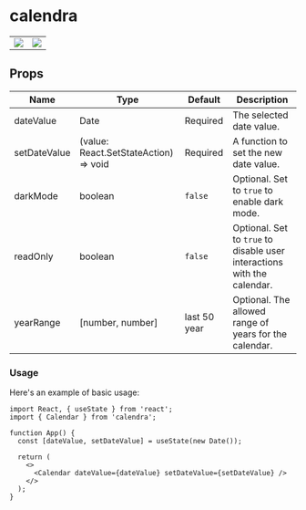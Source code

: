 # calendra

<div align="center">
  <table>
    <tr>
      <td><img src="https://github.com/Jainex17/Calendra/assets/81921291/c88584d8-3e1b-4c30-8bde-059c4da8ad51" /></td>
      <td><img src="https://github.com/Jainex17/Calendra/assets/81921291/1f73298a-30fc-4a4c-9afb-0d5dd39c757b" /></td>
    </tr>
  </table>
</div>

## Props

| Name         | Type                                            | Default  | Description                                                                   |
|--------------|-------------------------------------------------|----------|-------------------------------------------------------------------------------|
| dateValue  | Date                                          | Required | The selected date value.                                                      |
| setDateValue | (value: React.SetStateAction<Date>) => void  | Required | A function to set the new date value.                                        |
| darkMode   | boolean                                       | `false`  | Optional. Set to `true` to enable dark mode.                                 |
| readOnly   | boolean                                       | `false`  | Optional. Set to `true` to disable user interactions with the calendar.       |
| yearRange  | [number, number]                             | last 50 year | Optional. The allowed range of years for the calendar.                     |


### Usage

Here's an example of basic usage:

```tsx
import React, { useState } from 'react';
import { Calendar } from 'calendra';

function App() {
  const [dateValue, setDateValue] = useState(new Date());

  return (
    <>
      <Calendar dateValue={dateValue} setDateValue={setDateValue} />
    </>
  );
}
```
